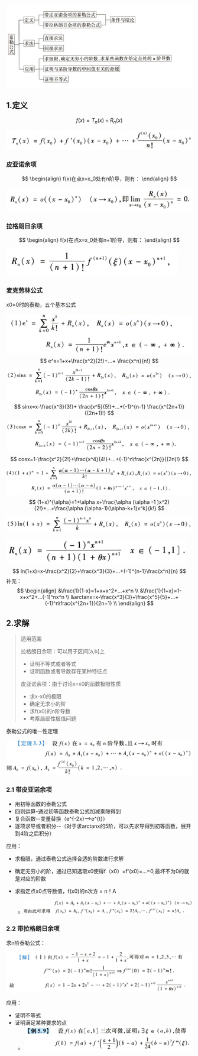 ![image-20230707212312307](images/image-20230707212312307.png)

## 1.定义

$$
f(x)=T_n(x)+R_n(x)
$$

![image-20230707213112829](images/image-20230707213112829.png)

### 皮亚诺余项

$$
\begin{align} 
f(x)在点x=x_0处有n阶导，则有：
\end{align}
$$

![image-20230707213057995](images/image-20230707213057995.png)

### 拉格朗日余项

$$
\begin{align} 
f(x)在点x=x_0处有n+1阶导，则有：
\end{align}
$$

![image-20230707213040071](images/image-20230707213040071.png)

### 麦克劳林公式

x0=0时的泰勒，五个基本公式

![image-20230708081029557](images/image-20230708081029557.png)
$$
e^x=1+x+\frac{x^2}{2!}+...+ \frac{x^n}{n!}
$$
![image-20230708081111835](images/image-20230708081111835-8775072.png)
$$
sinx=x-\frac{x^3}{3!}+ \frac{x^5}{5!}+...+(-1)^{n-1} \frac{x^{2n+1}}{(2n+1)!}
$$
![image-20230708082010211](images/image-20230708082010211.png)
$$
cosx=1-\frac{x^2}{2!}+\frac{x^4}{4!}+...+(-1)^n\frac{x^{2n}}{(2n)!}
$$
![image-20230708082222339](images/image-20230708082222339.png)
$$
(1+x)^{\alpha}=1+\alpha x+\frac{\alpha (\alpha -1 )x^2}{2!}+...+\frac{\alpha (\alpha-1)(\alpha-k+1)x^k}{k!}
$$
![image-20230708082716014](images/image-20230708082716014.png)

![image-20230708082730152](images/image-20230708082730152.png)
$$
ln(1+x)=x-\frac{x^2}{2}+\frac{x^3}{3}+...+(-1)^{n-1}\frac{x^n}{n}
$$
补充：
$$
\begin{align}
&\frac{1}{1-x}=1+x+x^2+...+x^n \\
&\frac{1}{1+x}=1-x+x^2+...(-1)^nx^n \\
&arctanx=x-\frac{x^3}{3}+\frac{x^5}{5}+...+(-1)^n\frac{x^{2n+1}}{2n+1} \\
\end{align}
$$




## 2.求解

>适用范围
>
>拉格朗日余项：可以用于区间[a,b]上
>
>- 证明不等式或者等式
>- 证明函数或者导数存在某种特征点
>
>皮亚诺余项：由于讨论x=x0的函数极限性质
>
>- 求x-x0的极限
>- 确定无求小的阶
>- 求f(x0)的n阶导数
>- 考察局部性极值问题

泰勒公式的唯一性定理

![image-20230708083822522](images/image-20230708083822522.png)

### 2.1 带皮亚诺余项

- 用初等函数的泰勒公式
- 四则运算-通过初等函数泰勒公式加减乘除得到
- 复合函数--变量替换（e^{-2x}-->e^{t}）
- 逐项求导或者积分--（对于求arctanx的5阶，可以先求导得到初等函数，展开到4阶之后积分）

应用：

- 求极限，通过泰勒公式选择合适的阶数进行求解

- 确定无穷小的阶，通过已知选取x0使得f（x0）=f'(x0)=...=0,最坏不为0的就是对应的阶数

- 求指定点x0点导数值，f(x0)的n次方 = n！A

  - ![image-20230708090259206](images/image-20230708090259206.png)

    

### 2.2 带拉格朗日余项

求n阶泰勒公式：

![image-20230708084915224](images/image-20230708084915224.png)

应用：

- 证明不等式
- 证明满足某种要求的点
  - ![image-20230708090450616](images/image-20230708090450616.png)























